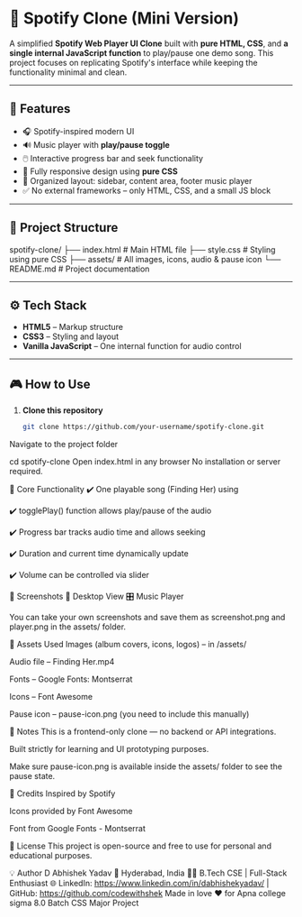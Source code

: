 # 🎵 Spotify Clone (Mini Version)

A simplified **Spotify Web Player UI Clone** built with **pure HTML, CSS**, and **a single internal JavaScript function** to play/pause one demo song. This project focuses on replicating Spotify's interface while keeping the functionality minimal and clean.

---

## 🚀 Features

- 🎧 Spotify-inspired modern UI  
- 🔊 Music player with **play/pause toggle**  
- 🖱️ Interactive progress bar and seek functionality  
- 🎨 Fully responsive design using **pure CSS**  
- 📁 Organized layout: sidebar, content area, footer music player  
- ✅ No external frameworks – only HTML, CSS, and a small JS block  

---

## 📂 Project Structure

spotify-clone/
├── index.html # Main HTML file
├── style.css # Styling using pure CSS
├── assets/ # All images, icons, audio & pause icon
└── README.md # Project documentation

---

## ⚙️ Tech Stack

- **HTML5** – Markup structure  
- **CSS3** – Styling and layout  
- **Vanilla JavaScript** – One internal function for audio control  

---

## 🎮 How to Use

1. **Clone this repository**
   ```bash
   git clone https://github.com/your-username/spotify-clone.git
Navigate to the project folder


cd spotify-clone
Open index.html in any browser
No installation or server required.

🔧 Core Functionality
✔️ One playable song (Finding Her) using <audio> tag

✔️ togglePlay() function allows play/pause of the audio

✔️ Progress bar tracks audio time and allows seeking

✔️ Duration and current time dynamically update

✔️ Volume can be controlled via slider

📸 Screenshots
🎼 Desktop View	🎛️ Music Player

You can take your own screenshots and save them as screenshot.png and player.png in the assets/ folder.

📁 Assets Used
Images (album covers, icons, logos) – in /assets/

Audio file – Finding Her.mp4

Fonts – Google Fonts: Montserrat

Icons – Font Awesome

Pause icon – pause-icon.png (you need to include this manually)

📝 Notes
This is a frontend-only clone — no backend or API integrations.

Built strictly for learning and UI prototyping purposes.

Make sure pause-icon.png is available inside the assets/ folder to see the pause state.

🙌 Credits
Inspired by Spotify

Icons provided by Font Awesome

Font from Google Fonts - Montserrat

📜 License
This project is open-source and free to use for personal and educational purposes.

💡 Author
D Abhishek Yadav 
📍 Hyderabad, India
🧑‍💻 B.Tech CSE | Full-Stack Enthusiast 
🌐 LinkedIn: https://www.linkedin.com/in/dabhishekyadav/ | GitHub: https://github.com/codewithshek
Made in love ❤️ for Apna college sigma 8.0 Batch CSS Major Project